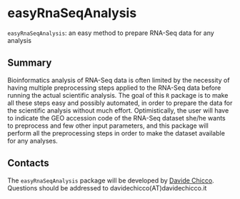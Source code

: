 # easyRnaSeqAnalysis #

`easyRnaSeqAnalysis`: an easy method to prepare RNA-Seq data for any analysis

## Summary ##

Bioinformatics analysis of RNA-Seq data is often limited by the necessity of having multiple preprocessing steps applied to the RNA-Seq data before running the actual scientific analysis. 
The goal of this `R` package is to make all these steps easy and possibly automated, in order to prepare the data for the scientific analysis without much effort.
Optimistically, the user will have to indicate the GEO accession code of the RNA-Seq dataset she/he wants to preprocess and few other input parameters, and this package will perform all the preprocessing steps in order to make the dataset available for any analyses.



## Contacts ##

The `easyRnaSeqAnalysis` package will be developed by [Davide Chicco](https://www.DavideChicco.it). Questions should be
addressed to davidechicco(AT)davidechicco.it

